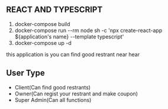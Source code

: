 ## REACT AND TYPESCRIPT

1. docker-compose build
2. docker-compose run --rm node sh -c 'npx create-react-app ${application's name} --template typescript'
3. docker-compose up -d

this application is you can find good restrant near hear

## User Type

- Client(Can find good restrants)
- Owner(Can regist your restrant and make coupon)
- Super Admin(Can all functions)
